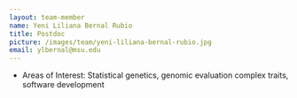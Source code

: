 ```yaml
---
layout: team-member
name: Yeni Liliana Bernal Rubio
title: Postdoc
picture: /images/team/yeni-liliana-bernal-rubio.jpg
email: ylbernal@msu.edu
---
```


- Areas of Interest: Statistical genetics, genomic evaluation complex traits, software development

